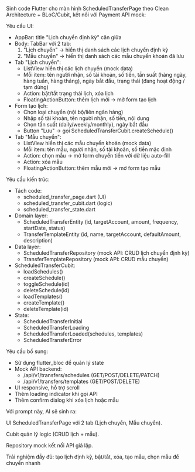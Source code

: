 Sinh code Flutter cho màn hình ScheduledTransferPage theo Clean Architecture + BLoC/Cubit, kết nối với Payment API mock:

Yêu cầu UI:
- AppBar: title "Lịch chuyển định kỳ" căn giữa
- Body: TabBar với 2 tab:
  1. "Lịch chuyển" → hiển thị danh sách các lịch chuyển định kỳ
  2. "Mẫu chuyển" → hiển thị danh sách các mẫu chuyển khoản đã lưu
- Tab "Lịch chuyển":
  - ListView hiển thị các lịch chuyển (mock data)
  - Mỗi item: tên người nhận, số tài khoản, số tiền, tần suất (hàng ngày, hàng tuần, hàng tháng), ngày bắt đầu, trạng thái (đang hoạt động / tạm dừng)
  - Action: bật/tắt trạng thái lịch, xóa lịch
  - FloatingActionButton: thêm lịch mới → mở form tạo lịch
- Form tạo lịch:
  - Chọn loại chuyển (nội bộ/liên ngân hàng)
  - Nhập số tài khoản, tên người nhận, số tiền, nội dung
  - Chọn tần suất (daily/weekly/monthly), ngày bắt đầu
  - Button "Lưu" → gọi ScheduledTransferCubit.createSchedule()
- Tab "Mẫu chuyển":
  - ListView hiển thị các mẫu chuyển khoản (mock data)
  - Mỗi item: tên mẫu, người nhận, số tài khoản, số tiền mặc định
  - Action: chọn mẫu → mở form chuyển tiền với dữ liệu auto-fill
  - Action: xóa mẫu
  - FloatingActionButton: thêm mẫu mới → mở form tạo mẫu

Yêu cầu kiến trúc:
- Tách code:
  - scheduled_transfer_page.dart (UI)
  - scheduled_transfer_cubit.dart (logic)
  - scheduled_transfer_state.dart
- Domain layer:
  - ScheduledTransferEntity (id, targetAccount, amount, frequency, startDate, status)
  - TransferTemplateEntity (id, name, targetAccount, defaultAmount, description)
- Data layer:
  - ScheduledTransferRepository (mock API: CRUD lịch chuyển định kỳ)
  - TransferTemplateRepository (mock API: CRUD mẫu chuyển)
- ScheduledTransferCubit:
  - loadSchedules()
  - createSchedule()
  - toggleSchedule(id)
  - deleteSchedule(id)
  - loadTemplates()
  - createTemplate()
  - deleteTemplate(id)
- State:
  - ScheduledTransferInitial
  - ScheduledTransferLoading
  - ScheduledTransferLoaded(schedules, templates)
  - ScheduledTransferError

Yêu cầu bổ sung:
- Sử dụng flutter_bloc để quản lý state
- Mock API backend:
  - /api/v1/transfers/schedules (GET/POST/DELETE/PATCH)
  - /api/v1/transfers/templates (GET/POST/DELETE)
- UI responsive, hỗ trợ scroll
- Thêm loading indicator khi gọi API
- Thêm confirm dialog khi xóa lịch hoặc mẫu





Với prompt này, AI sẽ sinh ra:

UI ScheduledTransferPage với 2 tab (Lịch chuyển, Mẫu chuyển).

Cubit quản lý logic (CRUD lịch + mẫu).

Repository mock kết nối API giả lập.

Trải nghiệm đầy đủ: tạo lịch định kỳ, bật/tắt, xóa, tạo mẫu, chọn mẫu để chuyển nhanh